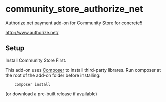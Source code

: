 # community_store_authorize_net
Authorize.net payment add-on for Community Store for concrete5

http://www.authorize.net/

## Setup
Install Community Store First.

This add-on uses [Composer](https://getcomposer.org/) to install third-party librares. Run composer at the root of the add-on folder before installing:

        composer install

(or download a pre-built release if available)
